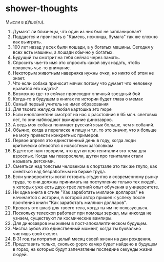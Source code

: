 # shower-thoughts
Мысли в дУше(ru).

1. Думают ли близнецы, что один из них был не запланирован?
2. Поддастся и проиграть в "Камень, ножницы, бумага" так же сложно как выиграть.
3. 100 лет назад у всех были лошади, а у богатых машины. Сегодня у всех есть машины, а лошади обычно у богатых.
4. Будущий ты смотрит на тебя сейчас через память.
5. Спросить чье-то имя это спросить какой звук издать, чтобы привлечь чье-то внимание.
6. Некоторым животным наверняка нужны очки, но никто об этом не знает.
7. Что если собака приносит мячик потому что думает что человеку нравится его кидать?
8. Возможно где-то сейчас происходит эпичный звездный бой
9. Когда-то в будущем в книгах по истории будет глава о мемах
10. Самый первый учитель не имел образования
11. Для твоего желудка любая картошка это пюре
12. Если инопланетяне смотрят на нас с расстояния в 65 млн. световых лет, то они наблюдают вымирание динозавров.
13. А ведь моя собака понимает русский язык больше, чем я собачий.
14. Обычно, когда в переписке я пишу и т.п. то это значит, что я больше не могу привести конкретных примеров.
15. Первое апреля это единственный день в году, когда люди критически относятся к новостным заголовкам.
16. В детстве нам говорили, что шутки про гениталии это тема для взрослых. Когда мы повзрослели, шутки про гениталии стали называть детскими.
17. Смеяться над толстым человеком в спортзале это так же глупо, как смеяться над безработным на бирже труда.
18. Если университеты хотят готовить студентов к современному рынку труда, то они должны принимать на поступление только тех людей, у которых уже есть двух-трех летний опыт обучения в университете.
19. Ни одна книга в стиле "Как заработать миллион долларов" не начинается с истории, в которой автор пришел к успеху после прочтения книги "Как заработать миллион долларов".
20. Кровать это шкаф для твоего тела, когда ты им не пользуешься.
21. Поскольку телескоп работает при помощи зеркал, мы никогда не узнаем, существуют ли космические вампиры.
22. Для динозавров мы живем в пост-апокалиптическом будущем.
23. Чистка зубов это единственный момент, когда ты буквально чистишь свой скелет.
24. В 31 год ты потратил целый месяц своей жизни на дни рождения.
25. Представить только, сколько gopro камер будет найдено в будущем в горах, на которых будут запечатлены последние секунды жизни людей.